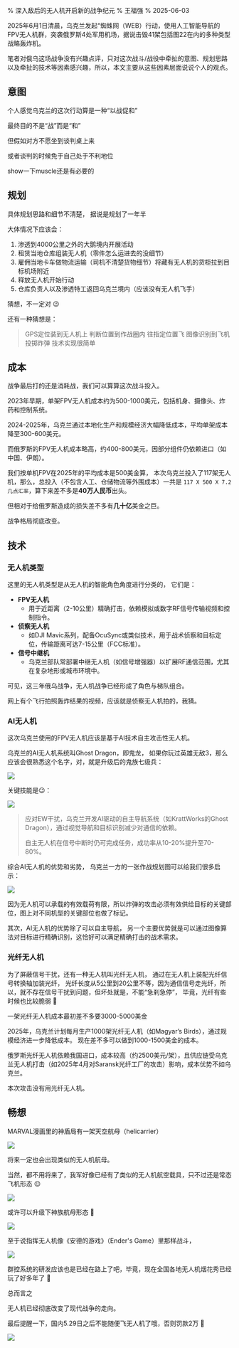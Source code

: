 % 深入敌后的无人机开启新的战争纪元
% 王福强
% 2025-06-03

2025年6月1日清晨，乌克兰发起“蜘蛛网（WEB）行动，使用人工智能导航的FPV无人机群，突袭俄罗斯4处军用机场，据说击毁41架包括图22在内的多种类型战略轰炸机。

笔者对俄乌这场战争没有兴趣点评，只对这次战斗/战役中牵扯的意图、规划思路以及牵扯的技术等因素感兴趣，所以，本文主要从这些因素层面说说个人的观点。


## 意图

个人感觉乌克兰的这次行动算是一种“以战促和”

最终目的不是“战”而是“和”

但假如对方不愿坐到谈判桌上来

或者谈判的时候免于自己处于不利地位

show一下muscle还是有必要的

## 规划

具体规划思路和细节不清楚， 据说是规划了一年半

大体情况下应该会：

1. 渗透到4000公里之外的大鹅境内开展活动
2. 租赁当地仓库组装无人机（零件怎么运进去的没细节）
3. 雇佣当地卡车做物流运输（司机不清楚货物细节）将藏有无人机的货柜拉到目标机场附近
4. 释放无人机开始行动
5. 仓库负责人以及渗透特工返回乌克兰境内（应该没有无人机飞手）

猜想，不一定对 😉

还有一种猜想是：

> GPS定位装到无人机上 判断位置到作战圈内 往指定位置飞 图像识别到飞机 投掷炸弹 技术实现很简单

## 成本

战争最后打的还是消耗战，我们可以算算这次战斗投入。

2023年早期，单架FPV无人机成本约为500-1000美元，包括机身、摄像头、炸药和控制系统。

2024-2025年，乌克兰通过本地化生产和规模经济大幅降低成本，平均单架成本降至300-600美元。

而俄罗斯的FPV无人机成本略高，约400-800美元，因部分组件仍依赖进口（如中国、伊朗）。

我们按单机FPV在2025年的平均成本是500美金算， 本次乌克兰投入了117架无人机，那么，总投入（不包含人工、仓储物流等外围成本）一共是 `117 X 500 X 7.2几点汇率`，算下来差不多是**40万人民币**出头。

但相对于给俄罗斯造成的损失差不多有**几十亿**美金之巨。

战争格局彻底改变。

## 技术

### 无人机类型

这里的无人机类型是从无人机的智能角色角度进行分类的， 它们是：

- **FPV无人机**
  - 用于近距离（2-10公里）精确打击，依赖模拟或数字RF信号传输视频和控制指令。
- **侦察无人机**
  - 如DJI Mavic系列，配备OcuSync或类似技术，用于战术侦察和目标定位，传输距离可达7-15公里（FCC标准）。
- **信号中继机**
  - 乌克兰部队常部署中继无人机（如信号增强器）以扩展RF通信范围，尤其在复杂地形或城市环境中。

可见，这三年俄乌战争，无人机战争已经形成了角色与梯队组合。

网上有个飞行拍照轰炸结果的视频，应该就是侦察无人机拍的，我猜。

### AI无人机

这次乌克兰使用的FPV无人机应该是基于AI技术自主攻击性无人机。

乌克兰的AI无人机系统叫Ghost Dragon，即鬼龙， 如果你玩过英雄无敌3，那么应该会很熟悉这个名字，对，就是升级后的鬼族七级兵：

![](/hero3/c-70.gif)

关键技能是😉： 

![](/hero3/204.webp)

> 应对EW干扰，乌克兰开发AI驱动的自主导航系统（如KrattWorks的Ghost Dragon），通过视觉导航和目标识别减少对通信的依赖。
> 
> 自主无人机在信号中断时仍可完成任务，成功率从10-20%提升至70-80%。

综合AI无人机的优势和劣势， 乌克兰一方的一张作战规划图可以给我们很多启示：

![](./images/drone-warfare-plan.jpg)

因为无人机可以承载的有效载荷有限，所以炸弹的攻击必须有效供给目标的关键部位，图上对不同机型的关键部位也做了标记。

其次，AI无人机的优势除了可以自主导航， 另一个主要优势就是可以通过图像算法对目标进行精确识别，这恰好可以满足精确打击的战术需求。




### 光纤无人机

为了屏蔽信号干扰，还有一种无人机叫光纤无人机， 通过在无人机上装配光纤信号转换轴加装光纤， 光纤长度从5公里到20公里不等，因为通信信号走光纤，所以，就不存在信号干扰到问题，但坏处就是，不能“急刹急停”， 毕竟，光纤有些时候也比较脆弱 🤣

一架光纤无人机成本最初差不多要3000-5000美金

2025年，乌克兰计划每月生产1000架光纤无人机（如Magyar’s Birds），通过规模经济进一步降低成本。 现在差不多可以做到1000-1500美金的成本。

俄罗斯光纤无人机依赖我国进口，成本较高（约2500美元/架），且供应链受乌克兰无人机打击（如2025年4月对Saransk光纤工厂的攻击）影响，成本优势不如乌克兰。

本次攻击没有用光纤无人机。

## 畅想

MARVAL漫画里的神盾局有一架天空航母（helicarrier）

![](./images/helicarrier.jpg)

将来一定也会出现类似的无人机航母。

当然，都不用将来了，我军好像已经有了类似的无人机航空载具，只不过还是常态飞机形态 😉 

![](./images/9tian.jpg)

或许可以升级下神族航母形态 🤣

![](./images/shenzuhangmu.jpg)

至于说指挥无人机像《安德的游戏》（Ender's Game）里那样战斗，

![](./images/enders_game.jpg)

群控系统的研发应该也是已经在路上了吧，毕竟，现在全国各地无人机烟花秀已经玩了好多年了 🤪

总而言之

无人机已经彻底改变了现代战争的走向。

最后提醒一下，国内5.29日之后不能随便飞无人机了哦，否则罚款2万 🤣

![](./images/59b5156b370b3438e073314a6021aae1.jpg)








